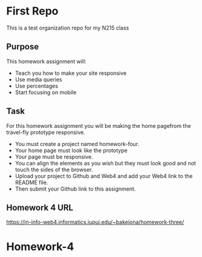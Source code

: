 # First Repo

This is a test organization repo for my N215 class

## Purpose

This homework assignment will:

- Teach you how to make your site responsive
- Use media queries
- Use percentages
- Start focusing on mobile

## Task

For this homework assignment you will be making the home pagefrom the travel-fly prototype responsive.

- You must create a project named homework-four.
- Your home page must look like the prototype
- Your page must be responsive. 
- You can align the elements as you wish but they must look good and not touch the sides of the browser.
- Upload your project to Github and Web4 and add your Web4 link to the README file. 
- Then submit your Github link to this assignment. 

## Homework 4 URL

https://in-info-web4.informatics.iupui.edu/~bakejona/homework-three/
# Homework-4

